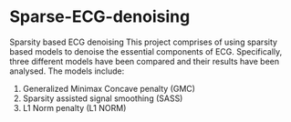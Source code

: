 # Sparse-ECG-denoising
Sparsity based ECG denoising
This project comprises of using sparsity based models to denoise the essential components of ECG.
Specifically, three different models have been compared and their results have been analysed.
The models include:
1) Generalized Minimax Concave penalty (GMC)
2) Sparsity assisted signal smoothing (SASS)
3) L1 Norm penalty (L1 NORM)
